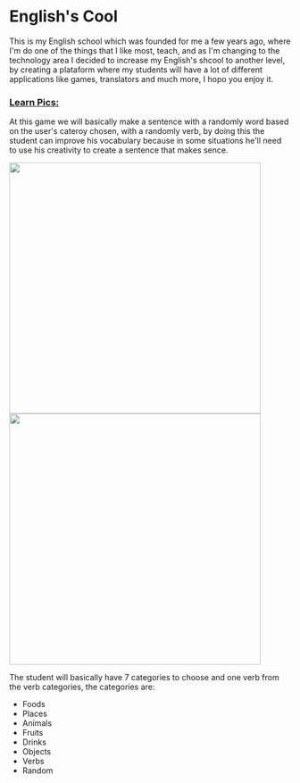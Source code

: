 <h1>English's Cool</h1>
<p>This is my English school which was founded for me a few years ago, where I'm do one of the things that I like most, teach, and as I'm changing to the technology area I decided to increase my English's shcool to another level, by creating a plataform where my students will have a lot of different applications like games, translators and much more, I hopo you enjoy it.</p>
<h3><a href="https://github.com/Faabry/Englishs-Cool/tree/master/Learn_Pics">Learn Pics:</a></h3>
<p>At this game we will basically make a sentence with a randomly word based on the user's cateroy chosen, with a randomly verb, by doing this the student can improve his vocabulary because in some situations he'll need to use his creativity to create a sentence that makes sence.</p>
<img src="https://github.com/Faabry/Englishs-Cool/assets/110841289/96a9c825-f878-4e38-b7de-63dbe697addf" widht=450px height=450px>
<img src="https://github.com/Faabry/Englishs-Cool/assets/110841289/7fbc0ed0-9a2f-423b-96e8-c20d0c1d8a58" widht=450px height=450px>

<p>The student will basically have 7 categories to choose and one verb from the verb categories, the categories are:</p>
<ul>
  <li>Foods</li>
  <li>Places</li>
  <li>Animals</li>
  <li>Fruits</li>
  <li>Drinks</li>
  <li>Objects</li>
  <li>Verbs</li>
  <li>Random</li>
</ul>
